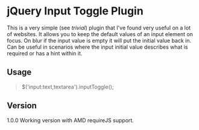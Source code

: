 jQuery Input Toggle Plugin
==========================

This is a very simple (see _trivial_) plugin that I've found very useful
on a lot of websites. It allows you to keep the default values of an
input element on focus. On blur if the input value is empty it will put
the initial value back in. Can be useful in scenarios where the input
initial value describes what is required or has a hint within it.

## Usage

> $('input:text,textarea').inputToggle();

## Version

1.0.0 Working version with AMD requireJS support.
